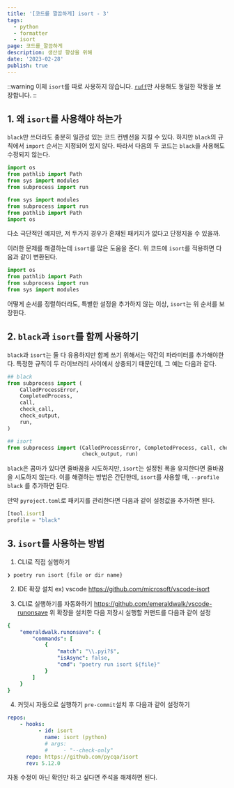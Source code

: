 ```yaml
---
title: '[코드를 깔끔하게] isort - 3'
tags:
  - python
  - formatter
  - isort
page: 코드를_깔끔하게
description: 생산성 향상을 위해
date: '2023-02-28'
publish: true
---
```


::warning
이제 `isort`를 따로 사용하지 않습니다.
[`ruff`](/@post/python/type_hint_4)만 사용해도 동일한 작동을 보장합니다.
::

## 1. 왜 `isort`를 사용해야 하는가

`black`만 쓰더라도 충분히 일관성 있는 코드 컨벤션을 지킬 수 있다. 하지만 `black`의 규칙에서 `import` 순서는 지정되어 있지 않다. 따라서 다음의 두 코드는 `black`을 사용해도 수정되지 않는다.

```python
import os
from pathlib import Path
from sys import modules
from subprocess import run
```
```python
from sys import modules
from subprocess import run
from pathlib import Path
import os
```
다소 극단적인 예지만, 저 두가지 경우가 혼재된 패키지가 없다고 단정지을 수 있을까.

이러한 문제를 해결하는데 `isort`를 많은 도움을 준다. 위 코드에 `isort`를 적용하면 다음과 같이 변환된다.
```python
import os
from pathlib import Path
from subprocess import run
from sys import modules
```
어떻게 순서를 정렬하더라도, 특별한 설정을 추가하지 않는 이상, `isort`는 위 순서를 보장한다.

## 2. `black`과 `isort`를 함께 사용하기
`black`과 `isort`는 둘 다 유용하지만 함께 쓰기 위해서는 약간의 파라미터를 추가해야한다. 특정한 규칙이 두 라이브러리 사이에서 상충되기 때문인데, 그 예는 다음과 같다.
```python
## black
from subprocess import (
    CalledProcessError,
    CompletedProcess,
    call,
    check_call,
    check_output,
    run,
)
```
```python
## isort
from subprocess import (CalledProcessError, CompletedProcess, call, check_call,
                        check_output, run)
```
`black`은 콤마가 있다면 줄바꿈을 시도하지만, `isort`는 설정된 폭을 유지한다면 줄바꿈을 시도하지 않는다.
이를 해결하는 방법은 간단한데, `isort`를 사용할 때, `--profile black` 를 추가하면 된다.

만약 `pyroject.toml`로 패키지를 관리한다면 다음과 같이 설정값을 추가하면 된다.
```js
[tool.isort]
profile = "black"
```

## 3. `isort`를 사용하는 방법

1. CLI로 직접 실행하기
```shell
❯ poetry run isort {file or dir name}
```
2. IDE 확장 설치
ex) vscode
https://github.com/microsoft/vscode-isort

3. CLI로 실행하기를 자동화하기
https://github.com/emeraldwalk/vscode-runonsave
위 확장을 설치한 다음 저장시 실행할 커맨드를 다음과 같이 설정
```yaml
{
    "emeraldwalk.runonsave": {
        "commands": [
            {
                "match": "\\.pyi?$",
                "isAsync": false,
                "cmd": "poetry run isort ${file}"
            }
        ]
    }
}
```
4. 커밋시 자동으로 실행하기
`pre-commit`설치 후 다음과 같이 설정하기
```yaml
repos:
    - hooks:
          - id: isort
            name: isort (python)
            # args:
            #     - "--check-only"
      repo: https://github.com/pycqa/isort
      rev: 5.12.0
```
자동 수정이 아닌 확인만 하고 싶다면 주석을 해제하면 된다.